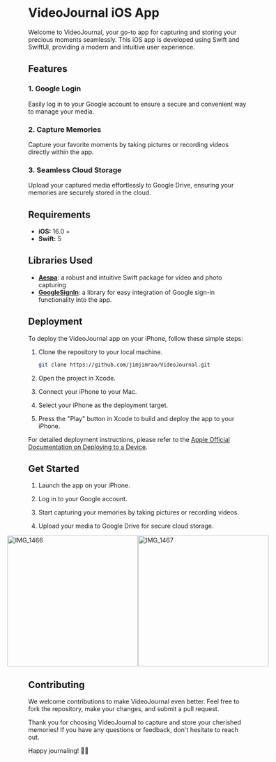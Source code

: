 # VideoJournal iOS App

Welcome to VideoJournal, your go-to app for capturing and storing your precious moments seamlessly. This iOS app is developed using Swift and SwiftUI, providing a modern and intuitive user experience.

## Features

### 1. Google Login
Easily log in to your Google account to ensure a secure and convenient way to manage your media.

### 2. Capture Memories
Capture your favorite moments by taking pictures or recording videos directly within the app.

### 3. Seamless Cloud Storage
Upload your captured media effortlessly to Google Drive, ensuring your memories are securely stored in the cloud.
## Requirements

- **iOS:** 16.0 +
- **Swift:** 5

## Libraries Used

- **[Aespa](https://github.com/enebin/Aespa)**: a robust and intuitive Swift package for video and photo capturing
- **[GoogleSignIn](https://developers.google.com/identity/sign-in/ios/start)**: a library for easy integration of Google sign-in functionality into the app.
  
## Deployment

To deploy the VideoJournal app on your iPhone, follow these simple steps:

1. Clone the repository to your local machine.
   ```bash
   git clone https://github.com/jimjimrao/VideoJournal.git
   ```

2. Open the project in Xcode.

3. Connect your iPhone to your Mac.

4. Select your iPhone as the deployment target.

5. Press the "Play" button in Xcode to build and deploy the app to your iPhone.

For detailed deployment instructions, please refer to the [Apple Official Documentation on Deploying to a Device](https://developer.apple.com/documentation/xcode/deploying-to-a-device).

## Get Started

1. Launch the app on your iPhone.

2. Log in to your Google account.

3. Start capturing your memories by taking pictures or recording videos.

4. Upload your media to Google Drive for secure cloud storage.

<div style="display: flex; justify-content: center;">
    <img src="https://github.com/jimjimrao/VideoJournal/assets/32654532/3edd34bc-fcb8-4cfc-9aab-12ba00689887" alt="IMG_1466" width="300"/>
    <img src="https://github.com/jimjimrao/VideoJournal/assets/32654532/83ef7b31-35b4-40c2-9b39-0759ab72bb92" alt="IMG_1467" width="300"/>
</div>

## Contributing

We welcome contributions to make VideoJournal even better. Feel free to fork the repository, make your changes, and submit a pull request.

Thank you for choosing VideoJournal to capture and store your cherished memories! If you have any questions or feedback, don't hesitate to reach out.

Happy journaling! 📸✨
